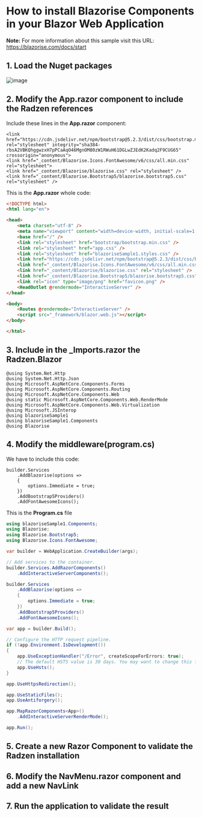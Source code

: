 # How to install Blazorise Components in your Blazor Web Application

**Note:** For more information about this sample visit this URL: https://blazorise.com/docs/start

## 1. Load the Nuget packages

![image](https://github.com/user-attachments/assets/86e463d1-df00-4c0b-bec2-8e88948184d8)

## 2. Modify the App.razor component to include the Radzen references

Include these lines in the **App.razor** component:

```
<link href="https://cdn.jsdelivr.net/npm/bootstrap@5.2.3/dist/css/bootstrap.min.css" rel="stylesheet" integrity="sha384-rbsA2VBKQhggwzxH7pPCaAqO46MgnOM80zW1RWuH61DGLwZJEdK2Kadq2F9CUG65" crossorigin="anonymous">
<link href="_content/Blazorise.Icons.FontAwesome/v6/css/all.min.css" rel="stylesheet">
<link href="_content/Blazorise/blazorise.css" rel="stylesheet" />
<link href="_content/Blazorise.Bootstrap5/blazorise.bootstrap5.css" rel="stylesheet" />
```

This is the **App.razor** whole code:

```html
<!DOCTYPE html>
<html lang="en">

<head>
    <meta charset="utf-8" />
    <meta name="viewport" content="width=device-width, initial-scale=1.0" />
    <base href="/" />
    <link rel="stylesheet" href="bootstrap/bootstrap.min.css" />
    <link rel="stylesheet" href="app.css" />
    <link rel="stylesheet" href="blazoriseSample1.styles.css" />
    <link href="https://cdn.jsdelivr.net/npm/bootstrap@5.2.3/dist/css/bootstrap.min.css" rel="stylesheet" integrity="sha384-rbsA2VBKQhggwzxH7pPCaAqO46MgnOM80zW1RWuH61DGLwZJEdK2Kadq2F9CUG65" crossorigin="anonymous">
    <link href="_content/Blazorise.Icons.FontAwesome/v6/css/all.min.css" rel="stylesheet">
    <link href="_content/Blazorise/blazorise.css" rel="stylesheet" />
    <link href="_content/Blazorise.Bootstrap5/blazorise.bootstrap5.css" rel="stylesheet" />
    <link rel="icon" type="image/png" href="favicon.png" />
    <HeadOutlet @rendermode="InteractiveServer" />
</head>

<body>
    <Routes @rendermode="InteractiveServer" />
    <script src="_framework/blazor.web.js"></script>
</body>

</html>
```

## 3. Include in the _Imports.razor the Radzen.Blazor

```
@using System.Net.Http
@using System.Net.Http.Json
@using Microsoft.AspNetCore.Components.Forms
@using Microsoft.AspNetCore.Components.Routing
@using Microsoft.AspNetCore.Components.Web
@using static Microsoft.AspNetCore.Components.Web.RenderMode
@using Microsoft.AspNetCore.Components.Web.Virtualization
@using Microsoft.JSInterop
@using blazoriseSample1
@using blazoriseSample1.Components
@using Blazorise
```

## 4. Modify the middleware(program.cs)

We have to include this code:

```
builder.Services
    .AddBlazorise(options =>
    {
        options.Immediate = true;
    })
    .AddBootstrap5Providers()
    .AddFontAwesomeIcons();
```

This is the **Program.cs** file

```csharp
using blazoriseSample1.Components;
using Blazorise;
using Blazorise.Bootstrap5;
using Blazorise.Icons.FontAwesome;

var builder = WebApplication.CreateBuilder(args);

// Add services to the container.
builder.Services.AddRazorComponents()
    .AddInteractiveServerComponents();

builder.Services
    .AddBlazorise(options =>
    {
        options.Immediate = true;
    })
    .AddBootstrap5Providers()
    .AddFontAwesomeIcons();

var app = builder.Build();

// Configure the HTTP request pipeline.
if (!app.Environment.IsDevelopment())
{
    app.UseExceptionHandler("/Error", createScopeForErrors: true);
    // The default HSTS value is 30 days. You may want to change this for production scenarios, see https://aka.ms/aspnetcore-hsts.
    app.UseHsts();
}

app.UseHttpsRedirection();

app.UseStaticFiles();
app.UseAntiforgery();

app.MapRazorComponents<App>()
    .AddInteractiveServerRenderMode();

app.Run();

```

## 5. Create a new Razor Component to validate the Radzen installation



## 6. Modify the NavMenu.razor component and add a new NavLink



## 7. Run the application to validate the result

